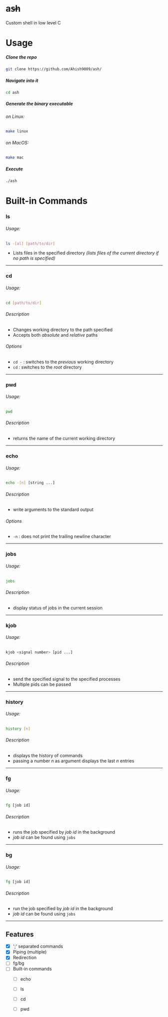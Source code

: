 # as̶h
Custom shell in low level C

# Usage

##### Clone the repo
```bash
git clone https://github.com/Ahish9009/ash/
```
##### Navigate into it 
```bash
cd ash
```
##### Generate the binary executable
###### *on Linux*:
```bash
make linux
```
###### *on MacOS*:
```bash
make mac
```
##### Execute 
```bash
./ash
```

# Built-in Commands

### ls
###### Usage:
```bash
ls -[al] [path/to/dir]
```
- Lists files in the specified directory *(lists files of the current directory if no path is specified)*
___

### cd
###### Usage:
```bash
cd [path/to/dir]
```
###### Description
- Changes working directory to the path specified
- Accepts both *absolute* and *relative* paths
###### Options
- `cd -` : switches to the *previous* working directory
- `cd` : switches to the *root* directory
___

### pwd
###### Usage:
```bash
pwd
```
###### Description
- returns the name of the current working directory 
___

### echo
###### Usage:
```bash
echo -[n] [string ...]
```
###### Description
- write arguments to the standard output
###### Options
- `-n` : does not print the trailing newline character
___

### jobs
###### Usage:
```bash
jobs
```
###### Description
- display status of jobs in the current session
___

### kjob
###### Usage:
```bash
kjob <signal number> [pid ...]
```
###### Description
- send the specified signal to the specified processes
- Multiple pids can be passed
---

### history
###### Usage:
```bash
history [n]
```
###### Description
- displays the history of commands
- passing a number *n* as argument displays the last *n* entries
___

### fg
###### Usage:
```bash
fg [job id]
```
###### Description
- runs the job specified by *job id* in the background 
- *job id* can be found using `jobs`
___

### bg
###### Usage:
```bash
fg [job id]
```
###### Description
- run the job specified by *job id* in the background
- *job id* can be found using `jobs`
___



## Features

- [x] ';' separated commands
- [x] Piping (multiple)
- [x] Redirection
- [ ] fg/bg
- [ ] Built-in commands
  - [ ] echo
  - [ ] ls
  - [ ] cd
  - [ ] pwd
  
